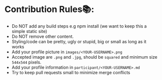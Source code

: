 # Contribution Rules📚:

- Do NOT add any build steps e.g npm install (we want to keep this a simple static site)
- Do NOT remove other content.
- Styling/code can be pretty, ugly or stupid, big or small as long as it works
- Add your profile picture in `images/<YOUR-USERNAME>.png`
- Accepted image are `.png` and `.jpg`, should be `squared` and minimum size `544x544` pixels.
- Add your profile information in `participant/<YOUR-USERNAME>.md`
- Try to keep pull requests small to minimize merge conflicts
